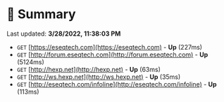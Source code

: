 # 📖 Summary
Last updated: **3/28/2022, 11:38:03 PM**

- `GET` [https://eseqtech.com](https://eseqtech.com) - **Up** (227ms)
- `GET` [http://forum.eseqtech.com](http://forum.eseqtech.com) - **Up** (5124ms)
- `GET` [http://hexp.net](http://hexp.net) - **Up** (63ms)
- `GET` [http://ws.hexp.net](http://ws.hexp.net) - **Up** (35ms)
- `GET` [http://eseqtech.com/infoline](http://eseqtech.com/infoline) - **Up** (113ms)
